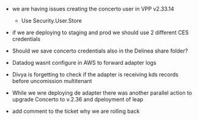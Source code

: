 

- we are having issues creating the concerto user in VPP v2.33.14
	- Use Security.User.Store
- if we are deploying to staging and prod we should use 2 different CES credentials
- Should we save concerto credentials also in the Delinea share folder?
- Datadog wasnt configure in AWS to forward adapter logs

- Divya is forgetting to check if the adapter is receiving kds records before uncomission multitenant


- While we wre deploying de adapter there was another parallel action to upgrade Concerto to v.2.36 and dpeloyment of leap



- add comment to the ticket why we are rolling back
